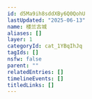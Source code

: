 ```yaml
---
id: d5Ma9ih8sddXBy6Q0QohU
lastUpdated: "2025-06-13"
name: 楼兰古城
aliases: []
layer: 1
categoryId: cat_1YBqIhJq
tagIds: []
nsfw: false
parent: ""
relatedEntries: []
timelineEvents: []
titledLinks: []
---
```


